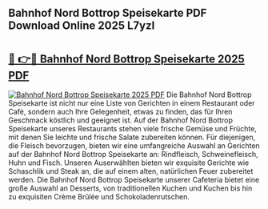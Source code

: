 ## Bahnhof Nord Bottrop Speisekarte PDF Download Online 2025 L7yzI

# <h2><a href="http://gcebud5.nevu.top/?p=Bahnhof+Nord+Bottrop+Speisekarte">🔗 👉🔴 Bahnhof Nord Bottrop Speisekarte 2025 PDF</a></h2>

[![Bahnhof Nord Bottrop Speisekarte 2025 PDF](https://i.imgur.com/dBaPXMq.png)](http://gcebud5.nevu.top/?p=Bahnhof+Nord+Bottrop+Speisekarte)
Die Bahnhof Nord Bottrop Speisekarte ist nicht nur eine Liste von Gerichten in einem Restaurant oder Café, sondern auch Ihre Gelegenheit, etwas zu finden, das für Ihren Geschmack köstlich und geeignet ist. Auf der Bahnhof Nord Bottrop Speisekarte unseres Restaurants stehen viele frische Gemüse und Früchte, mit denen Sie leichte und frische Salate zubereiten können. Für diejenigen, die Fleisch bevorzugen, bieten wir eine umfangreiche Auswahl an Gerichten auf der Bahnhof Nord Bottrop Speisekarte an: Rindfleisch, Schweinefleisch, Huhn und Fisch. Unseren Auserwählten bieten wir exquisite Gerichte wie Schaschlik und Steak an, die auf einem alten, natürlichen Feuer zubereitet werden. Die Bahnhof Nord Bottrop Speisekarte unserer Cafeteria bietet eine große Auswahl an Desserts, von traditionellen Kuchen und Kuchen bis hin zu exquisiten Crème Brûlée und Schokoladenrutschen.
